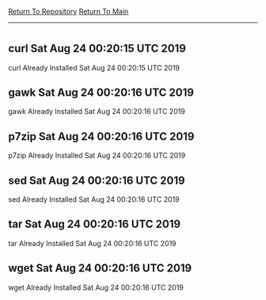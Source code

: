 [Return To Repository](https://github.com/deathbybandaid/piholeparser/)
[Return To Main](https://github.com/deathbybandaid/piholeparser/blob/master/RecentRunLogs/Mainlog.md)
____________________________________
# 
## curl Sat Aug 24 00:20:15 UTC 2019
curl Already Installed Sat Aug 24 00:20:15 UTC 2019
## gawk Sat Aug 24 00:20:16 UTC 2019
gawk Already Installed Sat Aug 24 00:20:16 UTC 2019
## p7zip Sat Aug 24 00:20:16 UTC 2019
p7zip Already Installed Sat Aug 24 00:20:16 UTC 2019
## sed Sat Aug 24 00:20:16 UTC 2019
sed Already Installed Sat Aug 24 00:20:16 UTC 2019
## tar Sat Aug 24 00:20:16 UTC 2019
tar Already Installed Sat Aug 24 00:20:16 UTC 2019
## wget Sat Aug 24 00:20:16 UTC 2019
wget Already Installed Sat Aug 24 00:20:16 UTC 2019
